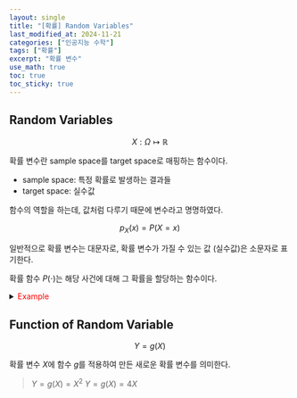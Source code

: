 ```yaml
---
layout: single
title: "[확률] Random Variables"
last_modified_at: 2024-11-21
categories: ["인공지능 수학"]
tags: ["확률"]
excerpt: "확률 변수"
use_math: true
toc: true
toc_sticky: true
---
```


## Random Variables

$$
X:\Omega\mapsto \mathbb{R}
$$

확률 변수란 sample space를 target space로 매핑하는 함수이다.

- sample space: 특정 확률로 발생하는 결과들
- target space: 실수값

함수의 역할을 하는데, 값처럼 다루기 때문에 변수라고 명명하였다.

$$
p_X(x)=P(X=x)
$$

일반적으로 확률 변수는 대문자로, 확률 변수가 가질 수 있는 값 (실수값)은 소문자로 표기한다.

확률 함수 $P(\cdot)$는 해당 사건에 대해 그 확률을 할당하는 함수이다.

<details>
<summary><font color='red'>Example</font></summary>
<div markdown="1">

주사위를 던지는 상황

- Sample space: $\Omega=\lbrace1,2,3,4,5,6\rbrace$
- <mark style='background-color: #fff5b1'>주사위의 눈을 확률 변수 $X$로 설정</mark>
- $X(1)=1~,~X(2)=2~,~X(3)=3$
    
    $X(4)=4~,~X(5)=5~,~X(6)=6$
- Target space: $\mathcal{T}=\lbrace1,2,3,4,5,6\rbrace$

> 주사위 눈이 6이 나올 확률: $\displaystyle P(X=6)=\frac{1}{6}$

---

동전 2개를 던지는 상황

- $\Omega=\lbrace\text{HH,~HT,~TH,~TT}\rbrace$
- <mark style='background-color: #fff5b1'>앞면의 개수를 확률 변수 $X$로 설정</mark>
- $X(\text{HH})=2~,~X(\text{TT})=0$
    
    $X(\text{HT})=1~,~X(\text{TH})=1$
- Target space: $\mathcal{T}=\lbrace0,1,2\rbrace$

> 앞면이 두 번 나올 확률: $\displaystyle P(X=2)=\frac{1}{4}$

</div>
</details>

## Function of Random Variable

$$
Y=g(X)
$$

확률 변수 $X$에 함수 $g$를 적용하여 만든 새로운 확률 변수를 의미한다.

> $Y=g(X)=X^2$
> $Y=g(X)=4X$
